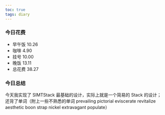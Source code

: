 ```yaml
---
toc: true
tags: diary
---
```

### 今日花费
- 早午饭 10.26
- 咖啡 4.90
- 挂号 10.00
- 晚饭 13.11
- 总花费 38.27

### 今日总结
今天我实现了 SIMTStack 最基础的设计，实际上就是一个简易的 Stack 的设计；还背了单词（附上一些不熟悉的单词 prevailing pictorial eviscerate revitalize aesthetic boon strap nickel extravagant populate）
